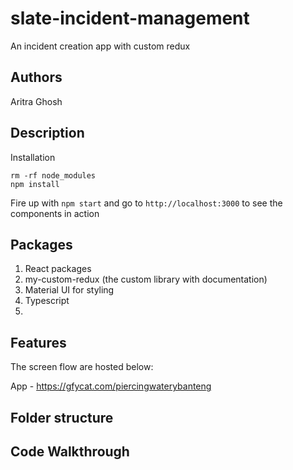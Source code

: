 # slate-incident-management
An incident creation app with custom redux

## Authors
Aritra Ghosh

## Description

Installation

```
rm -rf node_modules
npm install

```

Fire up with `npm start` and go to `http://localhost:3000` to see the components in action

## Packages

1. React packages
2. my-custom-redux (the custom library with documentation)
3. Material UI for styling
4. Typescript
5. 

## Features

The screen flow are hosted below:

App - https://gfycat.com/piercingwaterybanteng

## Folder structure


## Code Walkthrough

